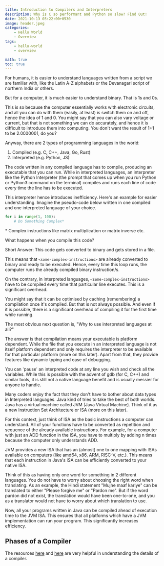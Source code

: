 ```yaml
---
title: Introduction to Compilers and Interpreters
description: Why is C so performant and Python so slow? Find Out!
date: 2021-10-13 05:22:00+0530
image: header.jpeg
categories:
    - Hello World
    - Overview
tags:
    - hello-world
    - overview

math: true
toc: true
---
```


For humans, it is easier to understand languages written from a script we are familiar with, like the Latin A-Z alphabets or the Devanagari script of northern India or others.

But for a computer, it is much easier to understand binary. That is 1s and 0s.

This is so because the computer essentially works with electronic circuits, and all you can do with them (easily, at least) is switch them on and off, hence the idea of 1 and 0. You might say that you can also vary voltage or current, but that is not something we can do accurately, and hence it is difficult to introduce them into computing. You don't want the result of 1+1 to be 2.0000001, do you?

Anyway, there are 2 types of programming languages in the world:

1. Compiled (e.g. C, C++, Java, Go, Rust)
2. Interpreted (e.g. Python, JS)

The code written in any compiled language has to compile, producing an executable that you can run. While in interpreted languages, an interpreter like the Python Interpreter (the prompt that comes up when you run Python or Python3 command on the terminal) compiles and runs each line of code every time the line has to be executed.

This interpreter hence introduces inefficiency. Here's an example for easier understanding. Imagine the pseudo-code below written in one compiled and one interpreted language of your choice.

```python
for i in range(1, 100):
    # Do Something Complex*
```
\* Complex instructions like matrix multiplication or matrix inverse etc.



What happens when you compile this code?

Short Answer: This code gets converted to binary and gets stored in a file. 

This means that `<some-complex-instructions>` are already converted to binary and ready to be executed. Hence, every time this loop runs, the computer runs the already compiled binary instruction/s.

On the contrary, in interpreted languages, `<some-complex-instructions>` have to be compiled every time that particular line executes. This is a significant overhead.

You might say that it can be optimised by caching (remembering) a compilation once it's compiled. But that is not always possible. And even if it is possible, there is a significant overhead of compiling it for the first time while running.

The most obvious next question is, "Why to use interpreted languages at all?"

The answer is that compilation means your executable is platform dependent. While the file that you execute in an interpreted language is not itself platform dependent and only requires the interpreter to be available for that particular platform (more on this later). Apart from that, they provide features like dynamic typing and ease of debugging.

You can 'pause' an interpreted code at any line you wish and check all the variables. While this is possible with the advent of gdb (for C, C++) and similar tools, it is still not a native language benefit and is usually messier for anyone to handle.

Many coders enjoy the fact that they don't have to bother about data types in Interpreted languages. Java kind of tries to take the best of both worlds. Java has a virtual machine called JVM (Java Virtual Machine). Think of it as a new Instruction Set Architecture or ISA (more on this later).

For this context, just think of ISA as the basic instructions a computer can understand. All of your functions have to be converted as repetition and sequence of the already available instructions. For example, for a computer with just an ADD function in the ISA, you have to multiply by adding n times because the computer only understands ADD.

JVM provides a new ISA that has an (almost) one to one mapping with ISAs available on computers (like amd64, x86, ARM, RISC-V, etc.). This means that each instruction in Java's ISA can be efficiently converted to your native ISA. 

Think of this as having only one word for something in 2 different languages. You do not have to worry about choosing the right word when translating. As an example, the Hindi statement "Mujhe maaf kariye" can be translated to either "Please forgive me" or "Pardon me". But if the word pardon did not exist, the translation would have been one-to-one, and you as a translator would not have to worry about which translation to use.

Now, all your programs written in Java can be compiled ahead of execution time to the JVM ISA. This ensures that all platforms which have a JVM implementation can run your program. This significantly increases efficiency.

## Phases of a Compiler

The resources [here](https://www.geeksforgeeks.org/phases-of-a-compiler/) and [here](https://www.tutorialspoint.com/compiler_design/compiler_design_phases_of_compiler.htm) are very helpful in understanding the details of a compiler.

